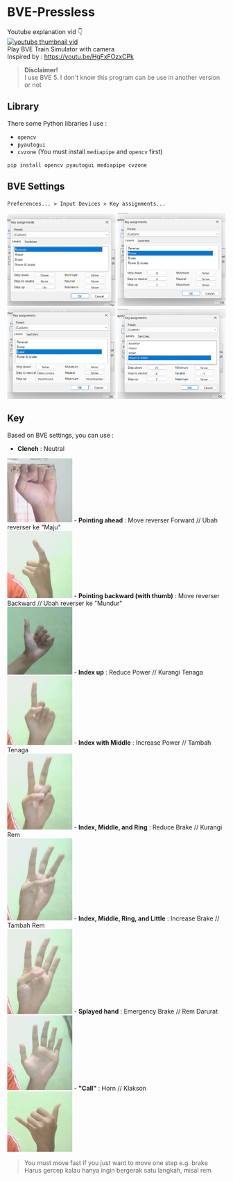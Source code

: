 # BVE-Pressless
Youtube explanation vid 👇<br>
[![youtube thumbnail vid](http://img.youtube.com/vi/zJsPiHQJqWM/0.jpg)](https://youtu.be/zJsPiHQJqWM)<br>
Play BVE Train Simulator with camera <br>
Inspired by : https://youtu.be/HgFxFOzxCPk

> <b>Disclaimer!</b><br>
> I use BVE 5. I don't know this program can be use in another version or not

## Library
There some Python libraries I use : 
- `opencv`
- `pyautogui`
- `cvzone` (You must install `mediapipe` and `opencv` first)

```console
pip install opencv pyautogui mediapipe cvzone
```

## BVE Settings
`Preferences... > Input Devices > Key assignments...`
<div align="center">
    <img src="img/key/bve-key-rev.png" width=250>
    <img src="img/key/bve-key-p.png" width=250>
    <img src="img/key/bve-key-b.png" width=250>
    <img src="img/key/bve-key-p-b.png" width=250>
</div>

## Key
Based on BVE settings, you can use : 
- <b>Clench</b> : Neutral <br>
<img src="img/key/neutral.png" width=150>
- <b>Pointing ahead</b> : Move reverser Forward // Ubah reverser ke "Maju"<br>
<img src="img/key/forward.png" width=150>
- <b>Pointing backward (with thumb)</b> : Move reverser Backward // Ubah reverser ke "Mundur"<br>
<img src="img/key/back.png" width=150>
- <b>Index up</b> : Reduce Power // Kurangi Tenaga <br>
<img src="img/key/red-t.png" width=150>
- <b>Index with Middle</b> : Increase Power // Tambah Tenaga <br>
<img src="img/key/inc-t.png" width=150>
- <b>Index, Middle, and Ring</b> : Reduce Brake // Kurangi Rem <br>
<img src="img/key/red-b.png" width=150>
- <b>Index, Middle, Ring, and Little</b> : Increase Brake // Tambah Rem<br>
<img src="img/key/inc-b.png" width=150>
- <b>Splayed hand</b> : Emergency Brake // Rem Darurat<br>
<img src="img/key/eb.png" width=150>
- <b>"Call"</b> : Horn // Klakson<br>
<img src="img/key/horn.png" width=150>

> You must move fast if you just want to move one step e.g. brake <br>
> Harus gercep kalau hanya ingin bergerak satu langkah, misal rem